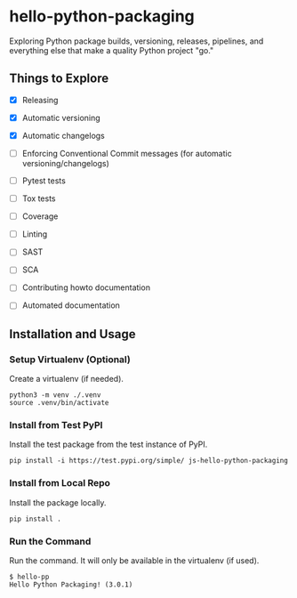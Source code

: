 # hello-python-packaging

Exploring Python package builds, versioning, releases, pipelines, and
everything else that make a quality Python project "go."


## Things to Explore

- [x] Releasing
- [x] Automatic versioning
- [x] Automatic changelogs
- [ ] Enforcing Conventional Commit messages (for automatic versioning/changelogs)
- [ ] Pytest tests
- [ ] Tox tests
- [ ] Coverage
- [ ] Linting
- [ ] SAST
- [ ] SCA
- [ ] Contributing howto documentation
- [ ] Automated documentation


## Installation and Usage

### Setup Virtualenv (Optional)

Create a virtualenv (if needed).

```
python3 -m venv ./.venv
source .venv/bin/activate
```

### Install from Test PyPI

Install the test package from the test instance of PyPI.

```
pip install -i https://test.pypi.org/simple/ js-hello-python-packaging
```

### Install from Local Repo

Install the package locally.

```
pip install .
```

### Run the Command

Run the command. It will only be available in the virtualenv (if used).

```
$ hello-pp
Hello Python Packaging! (3.0.1)
```

